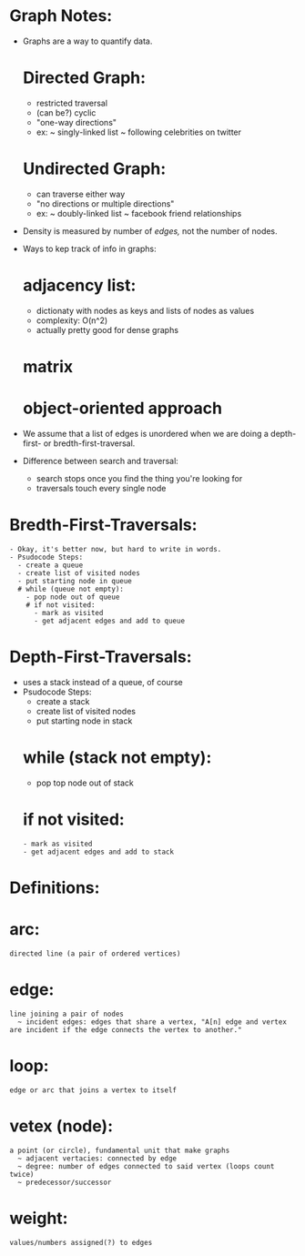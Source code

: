 # Graph Notes:
  - Graphs are a way to quantify data.
    # Directed Graph:
      - restricted traversal
      - (can be?) cyclic 
      - "one-way directions"
      - ex:
        ~ singly-linked list
        ~ following celebrities on twitter
    # Undirected Graph:
      - can traverse either way
      - "no directions or multiple directions"
      - ex:
        ~ doubly-linked list
        ~ facebook friend relationships
  - Density is measured by number of *edges,* not the number of nodes.
  - Ways to kep track of info in graphs:
    # adjacency list:
      - dictionaty with nodes as keys and lists of nodes as values
      - complexity: O(n^2)
      - actually pretty good for dense graphs
    # matrix
    # object-oriented approach

  - We assume that a list of edges is unordered when we are doing a depth-first- or bredth-first-traversal.
  - Difference between search and traversal:
    - search stops once you find the thing you're looking for
    - traversals touch every single node

  # Bredth-First-Traversals:
    - Okay, it's better now, but hard to write in words.
    - Psudocode Steps:
      - create a queue
      - create list of visited nodes
      - put starting node in queue
      # while (queue not empty):
        - pop node out of queue
        # if not visited:
          - mark as visited
          - get adjacent edges and add to queue
    
  # Depth-First-Traversals:
  - uses a stack instead of a queue, of course
  - Psudocode Steps:
    - create a stack
    - create list of visited nodes
    - put starting node in stack
    # while (stack not empty):
      - pop top node out of stack
      # if not visited:
        - mark as visited
        - get adjacent edges and add to stack


# Definitions:
  # arc:
    directed line (a pair of ordered vertices)
  # edge:
    line joining a pair of nodes
      ~ incident edges: edges that share a vertex, "A[n] edge and vertex are incident if the edge connects the vertex to another."
  # loop:
    edge or arc that joins a vertex to itself
  # vetex (node):
    a point (or circle), fundamental unit that make graphs
      ~ adjacent vertacies: connected by edge
      ~ degree: number of edges connected to said vertex (loops count twice)
      ~ predecessor/successor
  # weight:
    values/numbers assigned(?) to edges